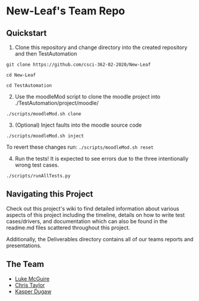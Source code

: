 # New-Leaf's Team Repo

## Quickstart

1. Clone this repository and change directory into the created repository and then TestAutomation

`git clone https://github.com/csci-362-02-2020/New-Leaf`

`cd New-Leaf`

`cd TestAutomation`

2. Use the moodleMod script to clone the moodle project into ./TestAutomation/project/moodle/

`./scripts/moodleMod.sh clone`

3. (Optional) Inject faults into the moodle source code

`./scripts/moodleMod.sh inject`

To revert these changes run: `./scripts/moodleMod.sh reset`

4. Run the tests! It is expected to see errors due to the three intentionally wrong test cases.

`./scripts/runAllTests.py`

## Navigating this Project

Check out this project's wiki to find detailed information about various aspects of this project including the timeline, details on how to write test cases/drivers, and documentation which can also be found in the readme.md files scattered throughout this project.

Additionally, the Deliverables directory contains all of our teams reports and presentations.

## The Team
- [Luke McGuire](https://github.com/lukem1)
- [Chris Taylor](https://github.com/chris-m-taylor)
- [Kasper Dugaw](https://github.com/cafeheart)
